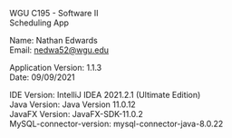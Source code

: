 WGU C195 - Software II<br />
Scheduling App<br />

Name: Nathan Edwards <br />
Email: nedwa52@wgu.edu<br />

Application Version: 1.1.3<br />
Date: 09/09/2021<br />

IDE Version: IntelliJ IDEA 2021.2.1 (Ultimate Edition)<br />
Java Version: Java Version 11.0.12<br />
JavaFX Version: JavaFX-SDK-11.0.2<br />
MySQL-connector-version: mysql-connector-java-8.0.22<br />
